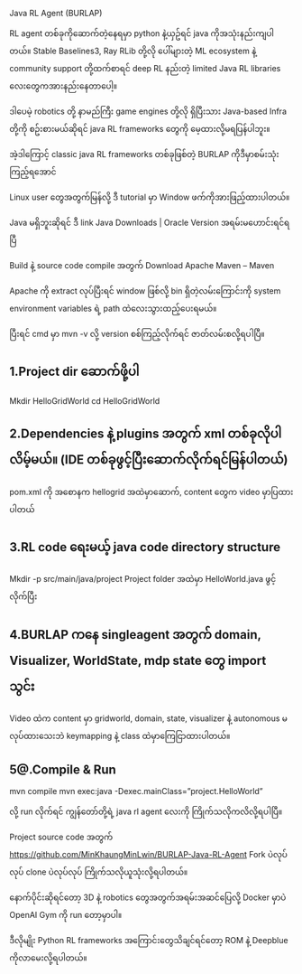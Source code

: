 Java RL Agent (BURLAP)

RL agent တစ်ခုကိုဆောက်တဲ့နေရမှာ python နဲ့ယှဥ်ရင် java ကိုအသုံးနည်းကျပါတယ်။  Stable Baselines3, Ray RLib တို့လို ပေါ်များတဲ့ ML ecosystem နဲ့ community support တို့ထက်စာရင် deep RL နည်းတဲ့ limited Java RL libraries လေးတွေကအားနည်းနေတာ‌ပေါ့။ 

ဒါပေမဲ့ robotics တို့ နာမည်ကြီး game engines တို့လို ရှိပြီးသား Java-based Infra တို့ကို စဥ်းစားမယ်ဆိုရင် java RL frameworks တွေကို မေ့ထားလို့မရပြန်ပါဘူး။


အဲ့ဒါကြောင့် classic java RL frameworks တစ်ခုဖြစ်တဲ့ BURLAP ကိုဒီမှာစမ်းသုံးကြည့်ရအောင်

Linux user တွေအတွက်မြန်လို့ ဒီ tutorial မှာ Window ဖက်ကိုအားဖြည့်ထားပါတယ်။


Java မရှိဘူးဆိုရင် ဒီ link Java Downloads | Oracle
Version အရမ်းမဟောင်းရင်ရပြီ


Build နဲ့ source code compile အတွက် Download Apache Maven – Maven


Apache ကို extract လုပ်ပြီးရင်  window ဖြစ်လို့ bin ရှိတဲ့လမ်းကြောင်းကို system environment variables ရဲ့ path ထဲလေးသွားထည့်ပေးရမယ်။

ပြီးရင် cmd မှာ mvn -v လို့  version စစ်ကြည့်လိုက်ရင် ဇာတ်လမ်းစလို့ရပါပြီ။




## 1.Project dir ဆောက်ဖို့ပါ
Mkdir HelloGridWorld
cd HelloGridWorld


## 2.Dependencies နဲ့ plugins အတွက် xml တစ်ခုလိုပါလိမ့်မယ်။ (IDE တစ်ခုဖွင့်ပြီးဆောက်လိုက်ရင်မြန်ပါတယ်)
pom.xml ကို အစောနက hellogrid အထဲမှာဆောက်, content တွေက video မှာပြထားပါတယ်


## 3.RL code ရေးမယ့် java code directory structure 
Mkdir -p src/main/java/project
	 Project folder အထဲမှာ HelloWorld.java ဖွင့်လိုက်ပြီး


## 4.BURLAP ကနေ singleagent အတွက် domain, Visualizer, WorldState, mdp state တွေ import သွင်း
Video ထဲက content မှာ gridworld, domain, state, visualizer နဲ့ autonomous မလုပ်ထားသေးဘဲ keymapping နဲ့ class ထဲမှာကြေငြာထားပါတယ်။


## 5@.Compile & Run
mvn compile
mvn exec:java -Dexec.mainClass=”project.HelloWorld”

လို့ run လိုက်ရင် ကျွန်တော်တို့ရဲ့  java rl agent ‌လေးကို ကြိုက်သလိုကလိလို့ရပါပြီ။


Project source code အတွက် https://github.com/MinKhaungMinLwin/BURLAP-Java-RL-Agent
Fork ပဲလုပ်လုပ် clone ပဲလုပ်လုပ် ကြိုက်သလိုယူသုံးလို့ရပါတယ်။

နောက်ပိုင်းဆိုရင်တော့ 3D နဲ့ robotics တွေအတွက်အရမ်းအဆင်ပြေလို့ Docker မှာပဲ OpenAI Gym ကို run တော့မှာပါ။


ဒီလိုမျိုး Python RL frameworks အကြောင်းတွေသိချင်ရင်တော့ ROM နဲ့ Deepblue ကိုလာမေးလို့ရပါတယ်။
